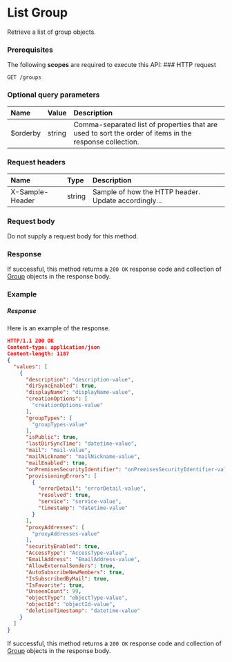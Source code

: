 # List Group

Retrieve a list of group objects.
### Prerequisites
The following **scopes** are required to execute this API: ### HTTP request
<!-- { "blockType": "ignored" } -->
```http
GET /groups
```
### Optional query parameters
|Name|Value|Description|
|:---------------|:--------|:-------|
|$orderby|string|Comma-separated list of properties that are used to sort the order of items in the response collection.|

### Request headers
| Name       | Type | Description|
|:-----------|:------|:----------|
| X-Sample-Header  | string  | Sample of how the HTTP header. Update accordingly...|

### Request body
Do not supply a request body for this method.
### Response
If successful, this method returns a `200 OK` response code and collection of [Group](../resources/group.md) objects in the response body.
### Example
##### Response
Here is an example of the response.
<!-- {
  "blockType": "response",
  "truncated": false,
  "@odata.type": "groups"
} -->
```json
HTTP/1.1 200 OK
Content-type: application/json
Content-length: 1187
{
  "values": [
    {
      "description": "description-value",
      "dirSyncEnabled": true,
      "displayName": "displayName-value",
      "creationOptions": [
        "creationOptions-value"
      ],
      "groupTypes": [
        "groupTypes-value"
      ],
      "isPublic": true,
      "lastDirSyncTime": "datetime-value",
      "mail": "mail-value",
      "mailNickname": "mailNickname-value",
      "mailEnabled": true,
      "onPremisesSecurityIdentifier": "onPremisesSecurityIdentifier-value",
      "provisioningErrors": [
        {
          "errorDetail": "errorDetail-value",
          "resolved": true,
          "service": "service-value",
          "timestamp": "datetime-value"
        }
      ],
      "proxyAddresses": [
        "proxyAddresses-value"
      ],
      "securityEnabled": true,
      "AccessType": "AccessType-value",
      "EmailAddress": "EmailAddress-value",
      "AllowExternalSenders": true,
      "AutoSubscribeNewMembers": true,
      "IsSubscribedByMail": true,
      "IsFavorite": true,
      "UnseenCount": 99,
      "objectType": "objectType-value",
      "objectId": "objectId-value",
      "deletionTimestamp": "datetime-value"
    }
  ]
}
```
If successful, this method returns a `200 OK` response code and collection of [Group](../resources/group.md) objects in the response body.

<!-- uuid: 10321742-69af-4460-9360-dee26432aa21
2015-10-15 04:04:56 UTC -->
<!-- {
  "type": "#page.annotation",
  "description": "List Group",
  "keywords": "",
  "section": "documentation",
  "tocPath": ""
}-->
